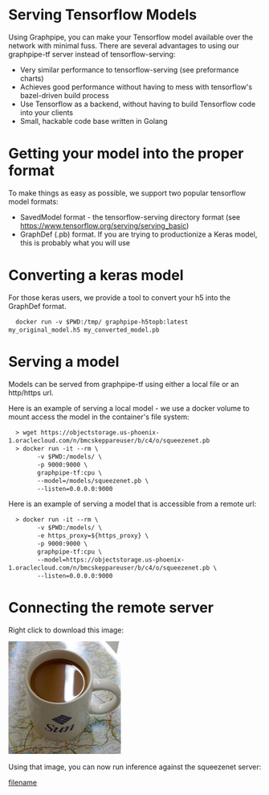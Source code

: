# Serving Tensorflow Models
Using Graphpipe, you can make your Tensorflow model available over the
network with minimal fuss.  There are several advantages to using our
graphpipe-tf server instead of tensorflow-serving:

* Very similar performance to tensorflow-serving (see preformance charts)
* Achieves good performance without having to mess with tensorflow's
  bazel-driven build process
* Use Tensorflow as a backend, without having to build Tensorflow code
  into your clients
* Small, hackable code base written in Golang

# Getting your model into the proper format
To make things as easy as possible, we support two popular tensorflow model
formats:

* SavedModel format - the tensorflow-serving directory format (see https://www.tensorflow.org/serving/serving_basic)
* GraphDef (.pb) format.  If you are trying to productionize a Keras
  model, this is probably what you will use

# Converting a keras model
For those keras users, we provide a tool to convert your h5 into
 the GraphDef format.

```
  docker run -v $PWD:/tmp/ graphpipe-h5topb:latest my_original_model.h5 my_converted_model.pb
```

# Serving a model
Models can be served from graphpipe-tf using either a local file or an
http/https url.

Here is an example of serving a local model - we use a docker volume to mount 
access the model in the container's file system:
```
  > wget https://objectstorage.us-phoenix-1.oraclecloud.com/n/bmcskeppareuser/b/c4/o/squeezenet.pb
  > docker run -it --rm \
        -v $PWD:/models/ \
        -p 9000:9000 \
        graphpipe-tf:cpu \
        --model=/models/squeezenet.pb \
        --listen=0.0.0.0:9000
```

Here is an example of serving a model that is accessible from a remote url:

```
  > docker run -it --rm \
        -v $PWD:/models/ \
        -e https_proxy=${https_proxy} \
        -p 9000:9000 \
        graphpipe-tf:cpu \
        --model=https://objectstorage.us-phoenix-1.oraclecloud.com/n/bmcskeppareuser/b/c4/o/squeezenet.pb \
        --listen=0.0.0.0:9000
```

# Connecting the remote server

Right click to download this image:

![image](_media/mug.png)

Using that image, you can now run inference against the squeezenet server:

[filename](_examples/_squeezenet_req.py ':include :type=code')
